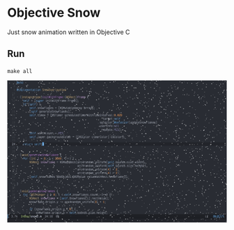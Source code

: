 # Objective Snow

Just snow animation written in Objective C


## Run

`make all`

![ObjectiveCSnow.png](ObjectiveCSnow.png)
